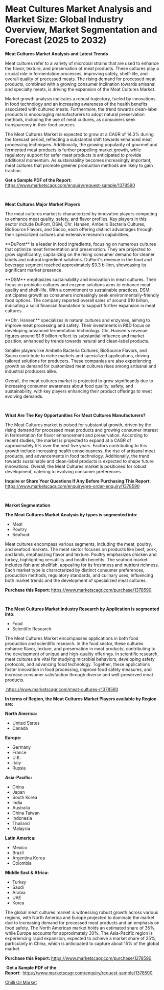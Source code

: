 <p><h1>Meat Cultures Market Analysis and Market Size: Global Industry Overview, Market Segmentation and Forecast (2025 to 2032)</h1></p><p><strong>Meat Cultures Market Analysis and Latest Trends</strong></p>
<p><p>Meat cultures refer to a variety of microbial strains that are used to enhance the flavor, texture, and preservation of meat products. These cultures play a crucial role in fermentation processes, improving safety, shelf-life, and overall quality of processed meats. The rising demand for processed meat products, combined with a growing consumer inclination towards artisanal and specialty meats, is driving the expansion of the Meat Cultures Market.</p><p>Market growth analysis indicates a robust trajectory, fueled by innovations in food technology and an increasing awareness of the health benefits associated with cultured meats. Furthermore, the trend towards clean-label products is encouraging manufacturers to adopt natural preservation methods, including the use of meat cultures, as consumers seek transparency in their food sources. </p><p>The Meat Cultures Market is expected to grow at a CAGR of 14.3% during the forecast period, reflecting a substantial shift towards enhanced meat processing techniques. Additionally, the growing popularity of gourmet and fermented meat products is further propelling market growth, while regulatory support for safer meat products is anticipated to provide additional momentum. As sustainability becomes increasingly important, meat cultures that promote greener production methods are likely to gain traction.</p></p>
<p><strong>Get a Sample PDF of the Report:&nbsp;</strong> <a href="https://www.marketscagr.com/enquiry/request-sample/1378590?utm_campaign=2008&utm_medium=2&utm_source=Github&utm_content=ia&utm_term=14022025&utm_id=meat-cultures">https://www.marketscagr.com/enquiry/request-sample/1378590</a></p>
<p>&nbsp;</p>
<p><strong>Meat Cultures Major Market Players</strong></p>
<p><p>The meat cultures market is characterized by innovative players competing to enhance meat quality, safety, and flavor profiles. Key players in this sector include DuPont, DSM, Chr. Hansen, Ambello Bacteria Cultures, BioSource Flavors, and Sacco, each offering distinct advantages through their specialized cultures and extensive research capabilities.</p><p>**DuPont** is a leader in food ingredients, focusing on numerous cultures that optimize meat fermentation and preservation. They are projected to grow significantly, capitalizing on the rising consumer demand for cleaner labels and natural ingredient solutions. DuPont's revenue in the food and beverage segment reached approximately $3.3 billion, showcasing its significant market presence.</p><p>**DSM** emphasizes sustainability and innovation in meat cultures. Their focus on probiotic cultures and enzyme solutions aims to enhance meat quality and shelf-life. With a commitment to sustainable practices, DSM anticipates growth as consumers increasingly seek environmentally-friendly food options. The company reported overall sales of around $10 billion, indicating a solid financial foundation to support further expansion in meat cultures.</p><p>**Chr. Hansen** specializes in natural cultures and enzymes, aiming to improve meat processing and safety. Their investments in R&D focus on developing advanced fermentation technology. Chr. Hansen's revenue figures around $1.6 billion reflect its substantial influence and market position, enhanced by trends towards natural and clean-label products.</p><p>Smaller players like Ambello Bacteria Cultures, BioSource Flavors, and Sacco contribute to niche markets and specialized applications, driving tailored solutions for producers. These companies are also experiencing growth as demand for customized meat cultures rises among artisanal and industrial producers alike.</p><p>Overall, the meat cultures market is projected to grow significantly due to increasing consumer awareness about food quality, safety, and sustainability, with key players enhancing their product offerings to meet evolving demands.</p></p>
<p>&nbsp;</p>
<p><strong>What Are The Key Opportunities For Meat Cultures Manufacturers?</strong></p>
<p><p>The Meat Cultures market is poised for substantial growth, driven by the rising demand for processed meat products and growing consumer interest in fermentation for flavor enhancement and preservation. According to recent studies, the market is projected to expand at a CAGR of approximately 5% over the next five years. Factors contributing to this growth include increasing health consciousness, the rise of artisanal meat products, and advancements in food technology. Additionally, the trend towards sustainable and clean-label products is expected to shape future innovations. Overall, the Meat Cultures market is positioned for robust development, catering to evolving consumer preferences.</p></p>
<p><strong>Inquire or Share Your Questions If Any Before Purchasing This Report:</strong> <a href="https://www.marketscagr.com/enquiry/pre-order-enquiry/1378590?utm_campaign=2008&utm_medium=2&utm_source=Github&utm_content=ia&utm_term=14022025&utm_id=meat-cultures">https://www.marketscagr.com/enquiry/pre-order-enquiry/1378590</a></p>
<p>&nbsp;</p>
<p><strong>Market Segmentation</strong></p>
<p><strong>The Meat Cultures Market Analysis by types is segmented into:</strong></p>
<p><ul><li>Meat</li><li>Poultry</li><li>Seafood</li></ul></p>
<p><p>Meat cultures encompass various segments, including the meat, poultry, and seafood markets. The meat sector focuses on products like beef, pork, and lamb, emphasizing flavor and texture. Poultry emphasizes chicken and turkey, highlighting versatility and health benefits. The seafood market includes fish and shellfish, appealing for its freshness and nutrient richness. Each market type is characterized by distinct consumer preferences, production methods, regulatory standards, and culinary uses, influencing both market trends and the development of specialized meat cultures.</p></p>
<p><strong>Purchase this Report:&nbsp;</strong><a href="https://www.marketscagr.com/purchase/1378590?utm_campaign=2008&utm_medium=2&utm_source=Github&utm_content=ia&utm_term=14022025&utm_id=meat-cultures">https://www.marketscagr.com/purchase/1378590</a></p>
<p>&nbsp;</p>
<p><strong>The Meat Cultures Market Industry Research by Application is segmented into:</strong></p>
<p><ul><li>Food</li><li>Scientific Research</li></ul></p>
<p><p>The Meat Cultures Market encompasses applications in both food production and scientific research. In the food sector, these cultures enhance flavor, texture, and preservation in meat products, contributing to the development of unique and high-quality offerings. In scientific research, meat cultures are vital for studying microbial behaviors, developing safety protocols, and advancing food technology. Together, these applications foster innovation in food processing, improve food safety measures, and increase consumer satisfaction through diverse and well-preserved meat products.</p></p>
<p><a href="https://www.marketscagr.com/meat-cultures-r1378590?utm_campaign=2008&utm_medium=2&utm_source=Github&utm_content=ia&utm_term=14022025&utm_id=meat-cultures">&nbsp;https://www.marketscagr.com/meat-cultures-r1378590</a></p>
<p><strong>In terms of Region, the Meat Cultures Market Players available by Region are:</strong></p>
<p>
    <p> <strong> North America: </strong>
        <ul>
            <li>United States</li>
            <li>Canada</li>
        </ul>
        </p> 
    <p> <strong> Europe: </strong>
        <ul>
            <li>Germany</li>
            <li>France</li>
            <li>U.K.</li>
            <li>Italy</li>
            <li>Russia</li>
        </ul>
        </p> 
    <p> <strong> Asia-Pacific: </strong>
        <ul>
            <li>China</li>
            <li>Japan</li>
            <li>South Korea</li>
            <li>India</li>
            <li>Australia</li>
            <li>China Taiwan</li>
            <li>Indonesia</li>
            <li>Thailand</li>
            <li>Malaysia</li>
        </ul>
        </p> 
    <p> <strong> Latin America: </strong>
        <ul>
            <li>Mexico</li>
            <li>Brazil</li>
            <li>Argentina Korea</li>
            <li>Colombia</li>
        </ul>
        </p> 
    <p> <strong> Middle East & Africa: </strong>
        <ul>
            <li>Turkey</li>
            <li>Saudi</li>
            <li>Arabia</li>
            <li>UAE</li>
            <li>Korea</li>
        </ul>
    </p>
    </p>
<p><p>The global meat cultures market is witnessing robust growth across various regions, with North America and Europe projected to dominate the market due to increasing demand for processed meat products and an emphasis on food safety. The North American market holds an estimated share of 35%, while Europe accounts for approximately 30%. The Asia-Pacific region is experiencing rapid expansion, expected to achieve a market share of 25%, particularly in China, which is anticipated to capture about 15% of the global market.</p></p>
<p><strong>Purchase this Report: </strong><a href="https://www.marketscagr.com/purchase/1378590?utm_campaign=2008&utm_medium=2&utm_source=Github&utm_content=ia&utm_term=14022025&utm_id=meat-cultures">https://www.marketscagr.com/purchase/1378590</a></p>
<p>&nbsp;<strong>Get a Sample PDF of the Report:&nbsp;&nbsp;</strong><a href="https://www.marketscagr.com/enquiry/request-sample/1378590?utm_campaign=2008&utm_medium=2&utm_source=Github&utm_content=ia&utm_term=14022025&utm_id=meat-cultures">https://www.marketscagr.com/enquiry/request-sample/1378590</a></p>
<p><strong></strong></p>
<p><p><a href="https://github.com/wileonie19657/Market-Research-Report-List-1/blob/main/chilli-oil-market.md?utm_campaign=2008&utm_medium=2&utm_source=Github&utm_content=ia&utm_term=14022025&utm_id=meat-cultures">Chilli Oil Market</a></p></p>